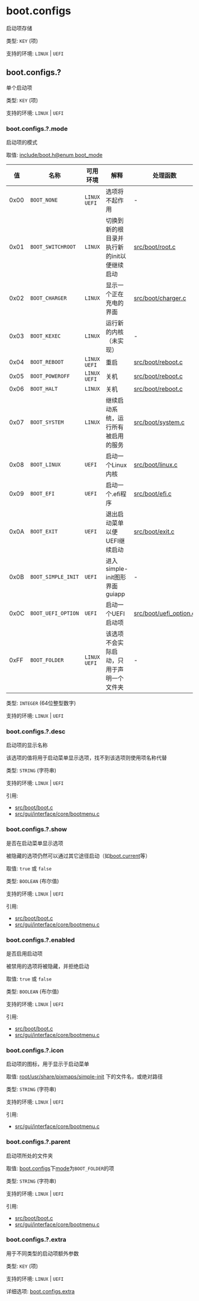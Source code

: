 # boot.configs

启动项存储

类型: `KEY` (项)

支持的环境: `LINUX` | `UEFI`

## boot.configs.?

单个启动项

类型: `KEY` (项)

支持的环境: `LINUX` | `UEFI`

### boot.configs.?.mode

启动项的模式

取值: [include/boot.h@enum boot_mode](../../../include/boot.h)

| 值   | 名称               | 可用环境       | 解释                                       | 处理函数                                                  |
|------|--------------------|----------------|--------------------------------------------|-----------------------------------------------------------|
| 0x00 | `BOOT_NONE`        | `LINUX` `UEFI` | 选项将不起作用                             | -                                                         |
| 0x01 | `BOOT_SWITCHROOT`  | `LINUX`        | 切换到新的根目录并执行新的init以便继续启动 | [src/boot/root.c](../../../src/boot/root.c)               |
| 0x02 | `BOOT_CHARGER`     | `LINUX`        | 显示一个正在充电的界面                     | [src/boot/charger.c](../../../src/boot/charger.c)         |
| 0x03 | `BOOT_KEXEC`       | `LINUX`        | 运行新的内核（未实现）                     | -                                                         |
| 0x04 | `BOOT_REBOOT`      | `LINUX` `UEFI` | 重启                                       | [src/boot/reboot.c](../../../src/boot/reboot.c)           |
| 0x05 | `BOOT_POWEROFF`    | `LINUX` `UEFI` | 关机                                       | [src/boot/reboot.c](../../../src/boot/reboot.c)           |
| 0x06 | `BOOT_HALT`        | `LINUX`        | 关机                                       | [src/boot/reboot.c](../../../src/boot/reboot.c)           |
| 0x07 | `BOOT_SYSTEM`      | `LINUX`        | 继续启动系统，运行所有被启用的服务         | [src/boot/system.c](../../../src/boot/system.c)           |
| 0x08 | `BOOT_LINUX`       | `UEFI`         | 启动一个Linux内核                          | [src/boot/linux.c](../../../src/boot/linux.c)             |
| 0x09 | `BOOT_EFI`         | `UEFI`         | 启动一个.efi程序                           | [src/boot/efi.c](../../../src/boot/efi.c)                 |
| 0x0A | `BOOT_EXIT`        | `UEFI`         | 退出启动菜单以便UEFI继续启动               | [src/boot/exit.c](../../../src/boot/exit.c)               |
| 0x0B | `BOOT_SIMPLE_INIT` | `UEFI`         | 进入simple-init图形界面guiapp              | -                                                         |
| 0x0C | `BOOT_UEFI_OPTION` | `UEFI`         | 启动一个UEFI启动项                         | [src/boot/uefi_option.c](../../../src/boot/uefi_option.c) |
| 0xFF | `BOOT_FOLDER`      | `LINUX` `UEFI` | 该选项不会实际启动，只用于声明一个文件夹   | -                                                         |

类型: `INTEGER` (64位整型数字)

支持的环境: `LINUX` | `UEFI`

### boot.configs.?.desc

启动项的显示名称

该选项的值将用于启动菜单显示选项，找不到该选项则使用项名称代替

类型: `STRING` (字符串)

支持的环境: `LINUX` | `UEFI`

引用:
 - [src/boot/boot.c](../../../src/boot/boot.c)
 - [src/gui/interface/core/bootmenu.c](../../../src/gui/interface/core/bootmenu.c)

### boot.configs.?.show

是否在启动菜单显示选项

被隐藏的选项仍然可以通过其它途径启动（如[boot.current](boot.md)等）

取值: `true` 或 `false`

类型: `BOOLEAN` (布尔值)

支持的环境: `LINUX` | `UEFI`

引用:
 - [src/boot/boot.c](../../../src/boot/boot.c)
 - [src/gui/interface/core/bootmenu.c](../../../src/gui/interface/core/bootmenu.c)

### boot.configs.?.enabled

是否启用启动项

被禁用的选项将被隐藏，并拒绝启动

取值: `true` 或 `false`

类型: `BOOLEAN` (布尔值)

支持的环境: `LINUX` | `UEFI`

引用:
 - [src/boot/boot.c](../../../src/boot/boot.c)
 - [src/gui/interface/core/bootmenu.c](../../../src/gui/interface/core/bootmenu.c)

### boot.configs.?.icon

启动项的图标，用于显示于启动菜单

取值: [root/usr/share/pixmaps/simple-init](../../../root/usr/share/pixmaps/simple-init) 下的文件名，或绝对路径

类型: `STRING` (字符串)

支持的环境: `LINUX` | `UEFI`

引用:
 - [src/gui/interface/core/bootmenu.c](../../../src/gui/interface/core/bootmenu.c)

### boot.configs.?.parent

启动项所处的文件夹

取值: [boot.configs](#boot.configs)下[mode](#boot.configs.?.mode)为`BOOT_FOLDER`的项

类型: `STRING` (字符串)

支持的环境: `LINUX` | `UEFI`

引用:
 - [src/boot/boot.c](../../../src/boot/boot.c)
 - [src/gui/interface/core/bootmenu.c](../../../src/gui/interface/core/bootmenu.c)

### boot.configs.?.extra

用于不同类型的启动项额外参数

类型: `KEY` (项)

支持的环境: `LINUX` | `UEFI`

详细选项: [boot.configs.extra](boot.configs.extra.md)
